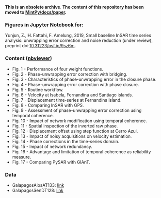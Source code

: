 **This is an obsolete archive. The content of this repository has been moved to [MintPy/docs/paper](https://github.com/insarlab/MintPy/tree/master/docs/paper).**

### Figures in Jupyter Notebook for:

Yunjun, Z., H. Fattahi, F. Amelung, 2019, Small baseline InSAR time series analysis: unwrapping error correction and noise reduction (under review), preprint doi:[10.31223/osf.io/9sz6m](https://eartharxiv.org/9sz6m/).

### Content ([nbviewer](https://nbviewer.jupyter.org/github/geodesymiami/Yunjun_et_al-2019-RSE/tree/master/))  

+ Fig. 1 - Performance of four weight functions.    
+ Fig. 2 - Phase-unwrapping error correction with bridging.
+ Fig. 3 - Characteristics of phase-unwrapping error in the closure phase.
+ Fig. 4 - Phase-unwrapping error correction with phase closure.
+ Fig. 5 - Routine workflow.
+ Fig. 6 - Velocity at Isabela, Fernandina and Santiago islands.
+ Fig. 7 - Displacement time-series at Fernandina island.
+ Fig. 8 - Comparing InSAR with GPS.
+ Fig. 9 - Assessment of phase-unwrapping error correction using temporal coherence.
+ Fig. 10 - Impact of network modification using temporal coherence.
+ Fig. 11 - Spatial inspection of the inverted raw phase.
+ Fig. 12 - Displacement offset using step function at Cerro Azul.
+ Fig. 13 - Impact of noisy acquisitions on velocity estimation.
+ Fig. 14 - Phase corrections in the time-series domain.
+ Fig. 15 - Impact of network redundancy.
+ Fig. 16 - Advantage and limitation of temporal coherence as reliability measure.
+ Fig. 17 - Comparing PySAR with GIAnT.

### Data

+ GalapagosAlosAT133: [link](https://miami.box.com/v/GalapagosAlosAT133)
+ GalapagosSenDT128: [link](https://miami.box.com/v/GalapagosSenDT128)
